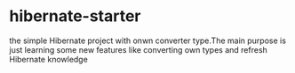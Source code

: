 # hibernate-starter
the simple Hibernate project with onwn converter type.The main purpose is just learning some new features like converting own types and refresh Hibernate knowledge
